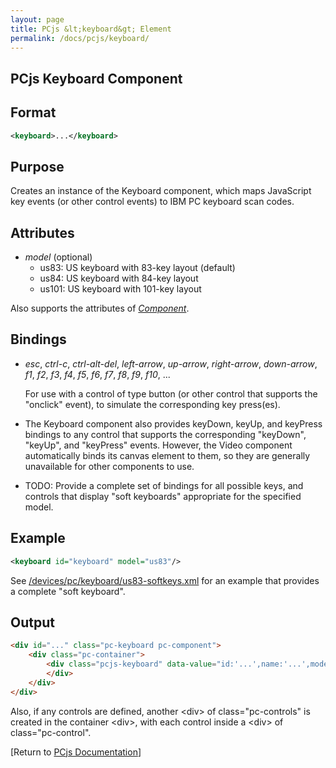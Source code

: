 ```yaml
---
layout: page
title: PCjs &lt;keyboard&gt; Element
permalink: /docs/pcjs/keyboard/
---
```


PCjs Keyboard Component
---

Format
---
```xml
<keyboard>...</keyboard>
```

Purpose
---
Creates an instance of the Keyboard component, which maps JavaScript key events (or other control events) to
IBM PC keyboard scan codes.

Attributes
---
* *model* (optional)
	* us83: US keyboard with 83-key layout (default)
	* us84: US keyboard with 84-key layout
	* us101: US keyboard with 101-key layout
	
Also supports the attributes of *[Component](/docs/pcjs/component/)*.

Bindings
---
 *	*esc*, *ctrl-c*, *ctrl-alt-del*, *left-arrow*, *up-arrow*, *right-arrow*, *down-arrow*, *f1*, *f2*, *f3*, *f4*, *f5*, *f6*, *f7*, *f8*, *f9*, *f10*, ...

	For use with a control of type button (or other control that supports the "onclick" event), to simulate the
	corresponding key press(es).
	
 *	The Keyboard component also provides keyDown, keyUp, and keyPress bindings to any control that supports the
corresponding "keyDown", "keyUp", and "keyPress" events. However, the Video component automatically binds its canvas
element to them, so they are generally unavailable for other components to use.
	
 *	TODO: Provide a complete set of bindings for all possible keys, and controls that display "soft keyboards" appropriate
for the specified model.

Example
---
```xml
<keyboard id="keyboard" model="us83"/>
```

See [/devices/pc/keyboard/us83-softkeys.xml](/devices/pc/keyboard/us83-softkeys.xml) for an example that provides a
complete "soft keyboard".

Output
---
```html
<div id="..." class="pc-keyboard pc-component">
    <div class="pc-container">
        <div class="pcjs-keyboard" data-value="id:'...',name:'...',model:'...',sw1:'...',sw2:'...'">
        </div>
    </div>
</div>
```

Also, if any controls are defined, another &lt;div&gt; of class="pc-controls" is created in the container &lt;div&gt;,
with each control inside a &lt;div&gt; of class="pc-control".

[Return to [PCjs Documentation](..)]
